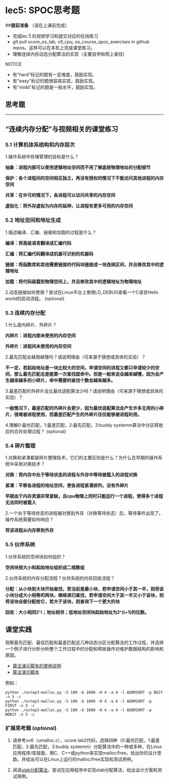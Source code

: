 # lec5: SPOC思考题

##**提前准备**
（请在上课前完成）

- 完成lec５的视频学习和提交对应的在线练习
- git pull ucore_os_lab, v9_cpu, os_course_spoc_exercises in github repos。这样可以在本机上完成课堂练习。
- 理解连续内存动态分配算法的实现（主要自学和网上查找）

NOTICE
- 有"hard"标记的题有一定难度，鼓励实现。
- 有"easy"标记的题很容易实现，鼓励实现。
- 有"midd"标记的题是一般水平，鼓励实现。


## 思考题
---

## “连续内存分配”与视频相关的课堂练习

### 5.1 计算机体系结构和内存层次

1.操作系统中存储管理的目标是什么？

**抽象：进程内部可以使用逻辑地址空间而不用了解底层物理地址的分配细节**

**保护：各个进程间的空间相互独立，再没有授权的情况下不能访问其他进程的内存空间**

**共享：在许可的情况下，各进程可以访问共享的内存空间**

**虚拟化：将外存虚拟为内存的延伸，让进程有更多可用的内存空间**


### 5.2 地址空间和地址生成
1.描述编译、汇编、链接和加载的过程是什么？

**编译：将高级语言翻译成汇编代码**

**汇编：将汇编代码翻译成机器可识别的机器码**

**链接：将函数库和其他需要链接的代码块链接成一块连续区间，并且修改其中的逻辑地址**

**加载：将代码装载到物理空间上，并且修改其中的逻辑地址为物理地址**

2.动态链接如何使用？尝试在Linux平台上使用LD_DEBUG查看一个C语言Hello world的启动流程。  (optional)



### 5.3 连续内存分配
1.什么是内碎片、外碎片？

**内碎片：进程内部未使用的内存空间**

**外碎片：进程间未使用的内存空间**

2.最先匹配会越用越慢吗？请说明理由（可来源于猜想或具体的实验）？

**不一定，若起始地址是一块比较大的空间，申请空间的进程又都只申请较少的空间，那么最先匹配总是能第一次查找就命中。但是一般来说会越来越慢，因为会产生越来越多的小碎片，命中需要的查找个数会越来越多。**

3.最差匹配的外碎片会比最优适配算法少吗？请说明理由（可来源于猜想或具体的实验）？

**一般情况下，最差匹配的外碎片会更少，因为最优适配算法会产生许多无用的小碎片，很难被进程使用，而最差匹配产生的外碎片往往能够被进程利用。**

4.理解0:最优匹配，1:最差匹配，2:最先匹配，3:buddy systemm算法中分区释放后的合并处理过程？ (optional)


### 5.4 碎片整理
1.对换和紧凑都是碎片整理技术，它们的主要区别是什么？为什么在早期的操作系统中采用对换技术？  

**对换：将内存中处于等待状态的进程与外存中等待被载入的进程对换**

**紧凑：平移各进程的地址空间，使各进程紧凑排列，没有外碎片**

**早期由于内存资源非常紧缺，且cpu物理上同时只能运行一个进程，使得多个进程无法同时被载入**

2.一个处于等待状态的进程被对换到外存（对换等待状态）后，等待事件出现了。操作系统需要如何响应？

**将该进程从内存移到外存**

### 5.5 伙伴系统
1.伙伴系统的空闲块如何组织？

**空闲块按大小和起始地址组织成二维数组**

2.伙伴系统的内存分配流程？伙伴系统的内存回收流程？

**分配：从小块到大块开始查找，若当前是最小块，若申请空间小于其一半，则将该小块分成大小相等的两块，继续递归查找，若申请空间大于其一半又小于该块，则将该块全部分配给它，若大于该块，则查询下一个更大的块**

**回收：大小相同2^i；地址相邻；低地址空闲块起始地址为2^(i+1)的位数。**

## 课堂实践

观察最先匹配、最佳匹配和最差匹配这几种动态分区分配算法的工作过程，并选择一个例子进行分析分析整个工作过程中的分配和释放操作对维护数据结构的影响和原因。

  * [算法演示脚本的使用说明](https://github.com/chyyuu/os_tutorial_lab/blob/master/ostep/ostep3-malloc.md)
  * [算法演示脚本](https://github.com/chyyuu/os_tutorial_lab/blob/master/ostep/ostep3-malloc.py)

例如：
```
python ./ostep3-malloc.py -S 100 -b 1000 -H 4 -a 4 -l ADDRSORT -p BEST -n 5 -c
python ./ostep3-malloc.py -S 100 -b 1000 -H 4 -a 4 -l ADDRSORT -p FIRST -n 5 -c
python ./ostep3-malloc.py -S 100 -b 1000 -H 4 -a 4 -l ADDRSORT -p WORST -n 5 -c
```

### 扩展思考题 (optional)

1. 请参考xv6（umalloc.c），ucore lab2代码，选择四种（0:最优匹配，1:最差匹配，2:最先匹配，3:buddy systemm）分配算法中的一种或多种，在Linux应用程序/库层面，用C、C++或python来实现malloc/free，给出你的设计思路，并给出可以在Linux上运行的malloc/free实现和测试用例。


2. 阅读[slab分配算法](http://en.wikipedia.org/wiki/Slab_allocation)，尝试在应用程序中实现slab分配算法，给出设计方案和测试用例。
